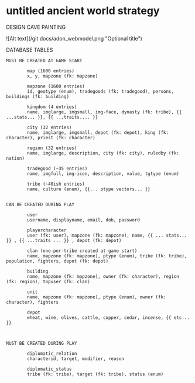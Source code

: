untitled ancient world strategy
====

DESIGN CAVE PAINTING

![Alt text](/git docs/adon_webmodel.png "Optional title")
	

DATABASE TABLES

	MUST BE CREATED AT GAME START

			map (1600 entries)
			x, y, mapzone (fk: mapzone)

			mapzone (1600 entries)
			id, geotype (enum), tradegoods (fk: tradegood), persons, buildings (fk: building)

			kingdom (4 entries)
			name, imglarge, imgsmall, img-face, dynasty (fk: tribe), {{ ...stats... }}, {{ ...traits.... }}

			city (32 entries)
			name, imglarge, imgsmall, depot (fk: depot), king (fk: character), priest (fk: character)

			region (32 entries)
			name, imglarge, description, city (fk: city), ruledby (fk: nation)
			
			tradegood (~35 entries)
			name, imgfull, img-icon, description, value, tgtype (enum)

			tribe (~40ish entries)
			name, culture (enum), {{... ptype vectors... }}


	CAN BE CREATED DURING PLAY

			user
			username, displayname, email, dob, password

			playercharacter
			user (fk: user), mapzone (fk: mapzone), name, {{ ... stats... }} , {{ ...traits ... }} , depot (fk: depot)

			clan (one-per-tribe created at game start)
			name, mapzone (fk: mapzone), ptype (enum), tribe (fk: tribe), population, fighters, depot (fk: depot)

			building
			name, mapzone (fk: mapzone), owner (fk: character), region (fk: region), topuser (fk: clan)

			unit
			name, mapzone (fk: mapzone), ptype (enum), owner (fk: character), fighters

			depot 
			wheat, wine, olives, cattle, copper, cedar, incense, {{ etc... }}



	MUST BE CREATED DURING PLAY

			diplomatic_relation
			characterid, target, modifier, reason

			diplomatic_status
			tribe (fk: tribe), target (fk: tribe), status (enum)
